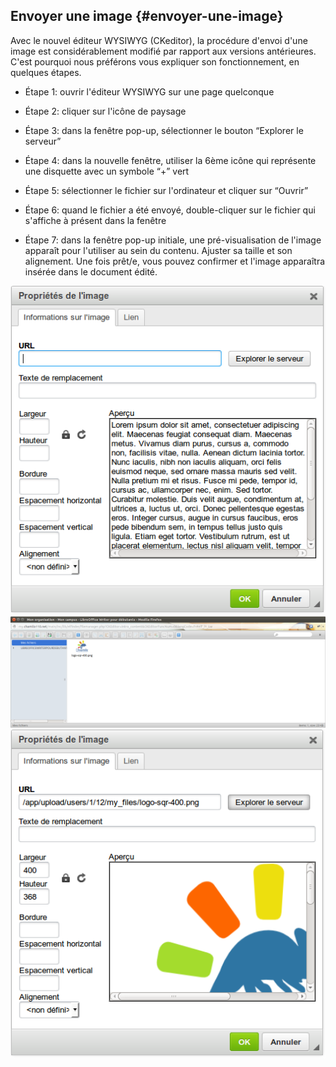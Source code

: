 ## Envoyer une image {#envoyer-une-image}

Avec le nouvel éditeur WYSIWYG (CKeditor), la procédure d&#039;envoi d&#039;une image est considérablement modifié par rapport aux versions antérieures. C&#039;est pourquoi nous préférons vous expliquer son fonctionnement, en quelques étapes.

*   Étape 1: ouvrir l&#039;éditeur WYSIWYG sur une page quelconque

*   Étape 2: cliquer sur l&#039;icône de paysage

*   Étape 3: dans la fenêtre pop-up, sélectionner le bouton “Explorer le serveur”

*   Étape 4: dans la nouvelle fenêtre, utiliser la 6ème icône qui représente une disquette avec un symbole “+” vert

*   Étape 5: sélectionner le fichier sur l&#039;ordinateur et cliquer sur “Ouvrir”

*   Étape 6: quand le fichier a été envoyé, double-cliquer sur le fichier qui s&#039;affiche à présent dans la fenêtre

*   Étape 7: dans la fenêtre pop-up initiale, une pré-visualisation de l&#039;image apparaît pour l&#039;utiliser au sein du contenu. Ajuster sa taille et son alignement. Une fois prêt/e, vous pouvez confirmer et l&#039;image apparaîtra insérée dans le document édité.

![](../assets/image20.png)![](../assets/image21.png)![](../assets/image22.png)